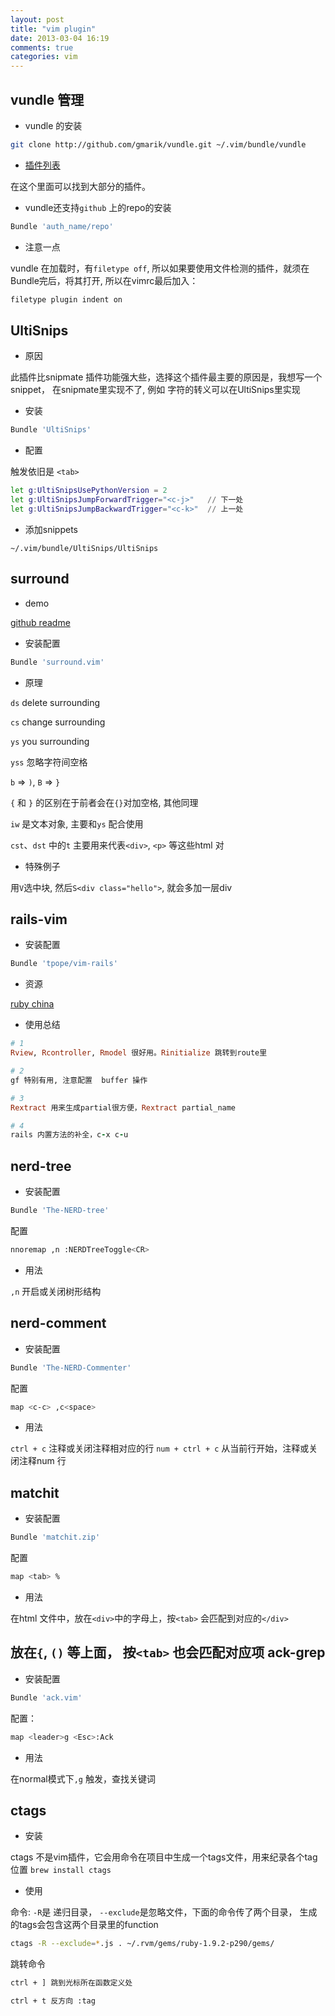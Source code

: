```yaml
---
layout: post
title: "vim plugin"
date: 2013-03-04 16:19
comments: true
categories: vim 
---
```


vundle 管理
---------
<!-- more -->
* vundle 的安装 
``` sh
git clone http://github.com/gmarik/vundle.git ~/.vim/bundle/vundle 
```
* [插件列表](http://vim-scripts.org/vim/scripts.html)

在这个里面可以找到大部分的插件。

* vundle还支持`github` 上的repo的安装
``` sh
Bundle 'auth_name/repo'
```

* 注意一点

vundle 在加载时，有`filetype off`, 所以如果要使用文件检测的插件，就须在Bundle完后，将其打开,
所以在vimrc最后加入：
``` sh
filetype plugin indent on
```

UltiSnips
---------

* 原因

此插件比snipmate 插件功能强大些，选择这个插件最主要的原因是，我想写一个snippet， 在snipmate里实现不了, 
例如 字符的转义可以在UltiSnips里实现

* 安装
``` sh
Bundle 'UltiSnips'
```

* 配置 

触发依旧是 `<tab>`
``` sh
let g:UltiSnipsUsePythonVersion = 2
let g:UltiSnipsJumpForwardTrigger="<c-j>"   // 下一处
let g:UltiSnipsJumpBackwardTrigger="<c-k>"  // 上一处
```

* 添加snippets

```
~/.vim/bundle/UltiSnips/UltiSnips
```

surround
--------

* demo

[github readme ](https://github.com/tpope/vim-surround)

* 安装配置
``` sh
Bundle 'surround.vim'
```

* 原理

`ds` delete surrounding

`cs` change surrounding

`ys` you surrounding

`yss` 忽略字符间空格

`b` => `)`, `B` => `}`

`{` 和 `}` 的区别在于前者会在`{}`对加空格, 其他同理

`iw` 是文本对象, 主要和`ys` 配合使用

`cst`、`dst` 中的`t` 主要用来代表`<div>`, `<p>` 等这些html 对

* 特殊例子

用`V`选中块, 然后`S<div class="hello">`, 就会多加一层div

rails-vim
---------

* 安装配置
``` sh
Bundle 'tpope/vim-rails'
```

* 资源

[ruby china](http://ruby-china.org/topics/4478)

* 使用总结
``` ruby
# 1
Rview, Rcontroller, Rmodel 很好用。Rinitialize 跳转到route里

# 2
gf 特别有用, 注意配置  buffer 操作

# 3
Rextract 用来生成partial很方便，Rextract partial_name

# 4
rails 内置方法的补全，c-x c-u
```

nerd-tree
---------

* 安装配置
``` sh
Bundle 'The-NERD-tree'
```
配置
``` sh
nnoremap ,n :NERDTreeToggle<CR>
```

* 用法

`,n` 开启或关闭树形结构

nerd-comment
------------

* 安装配置
``` sh
Bundle 'The-NERD-Commenter'
```
配置
``` sh
map <c-c> ,c<space>
```

* 用法

`ctrl + c` 注释或关闭注释相对应的行
`num + ctrl + c` 从当前行开始，注释或关闭注释num 行

matchit
-------

* 安装配置
``` sh
Bundle 'matchit.zip'
```
配置
``` sh
map <tab> %
```
* 用法

在html 文件中，放在`<div>`中的字母上，按`<tab>` 会匹配到对应的`</div>`

放在`{`, `()` 等上面， 按`<tab>` 也会匹配对应项
ack-grep
--------

* 安装配置

``` sh
Bundle 'ack.vim'

```
配置：
``` sh
map <leader>g <Esc>:Ack
```

* 用法

在normal模式下`,g` 触发，查找关键词

ctags
-----

* 安装

ctags 不是vim插件，它会用命令在项目中生成一个tags文件，用来纪录各个tag位置
`brew install ctags`

* 使用

命令: `-R`是 递归目录， `--exclude`是忽略文件，下面的命令传了两个目录，
生成的tags会包含这两个目录里的function
``` sh
ctags -R --exclude=*.js . ~/.rvm/gems/ruby-1.9.2-p290/gems/
```

跳转命令
``` sh
ctrl + ] 跳到光标所在函数定义处

ctrl + t 反方向 :tag
```

